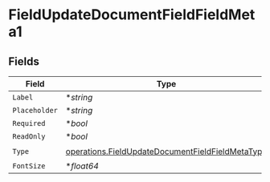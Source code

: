 # FieldUpdateDocumentFieldFieldMeta1


## Fields

| Field                                                                                                                | Type                                                                                                                 | Required                                                                                                             | Description                                                                                                          |
| -------------------------------------------------------------------------------------------------------------------- | -------------------------------------------------------------------------------------------------------------------- | -------------------------------------------------------------------------------------------------------------------- | -------------------------------------------------------------------------------------------------------------------- |
| `Label`                                                                                                              | **string*                                                                                                            | :heavy_minus_sign:                                                                                                   | N/A                                                                                                                  |
| `Placeholder`                                                                                                        | **string*                                                                                                            | :heavy_minus_sign:                                                                                                   | N/A                                                                                                                  |
| `Required`                                                                                                           | **bool*                                                                                                              | :heavy_minus_sign:                                                                                                   | N/A                                                                                                                  |
| `ReadOnly`                                                                                                           | **bool*                                                                                                              | :heavy_minus_sign:                                                                                                   | N/A                                                                                                                  |
| `Type`                                                                                                               | [operations.FieldUpdateDocumentFieldFieldMetaType](../../models/operations/fieldupdatedocumentfieldfieldmetatype.md) | :heavy_check_mark:                                                                                                   | N/A                                                                                                                  |
| `FontSize`                                                                                                           | **float64*                                                                                                           | :heavy_minus_sign:                                                                                                   | N/A                                                                                                                  |